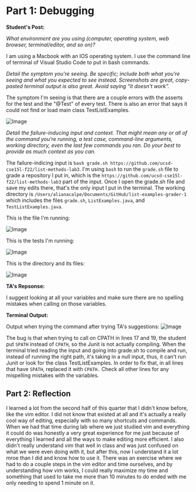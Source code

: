 # Part 1: Debugging

**Student's Post:**

*What environment are you using (computer, operating system, web browser, terminal/editor, and so on)?*

I am using a Macbook with an IOS operating system. I use the command line of terminal of Visual Studio Code to put in bash commands.


*Detail the symptom you're seeing. Be specific; include both what you're seeing and what you expected to see instead. Screenshots are great, copy-pasted terminal output is also great. Avoid saying “it doesn't work”.*

The symptom I'm seeing is that there are a couple errors with the asserts for the test and the "@Test" of every test. There is also an error that says it could not find or load main class TestListExamples.

![Image](Screenshot%202023-06-05%20at%203.30.26%20PM.png)


*Detail the failure-inducing input and context. That might mean any or all of the command you're running, a test case, command-line arguments, working directory, even the last few commands you ran. Do your best to provide as much context as you can.*

The failure-indicing input is `bash grade.sh https://github.com/ucsd-cse15l-f22/list-methods-lab3`. I'm using `bash` to run the `grade.sh` file to grade a repository I put in, which is the `https://github.com/ucsd-cse15l-f22/list-methods-lab3` part of the input.
Once I open the grade.sh file and save my edits there, that's the only input I put in the terminal.
The working directory is `/Users/alianacalpe/Documents/GitHub/list-examples-grader-1` which includes the files `grade.sh`, `ListExamples.java`, and `TestListExamples.java`.

This is the file I'm running: 

![Image](Screenshot%202023-06-05%20at%203.31.50%20PM.png)

This is the tests I'm running: 

![Image](Screenshot%202023-06-05%20at%203.34.09%20PM.png)

This is the directory and its files: 

![Image](Screenshot%202023-06-05%20at%203.37.37%20PM.png)


**TA's Repsonse:**

I suggest looking at all your variables and make sure there are no spelling mistakes when calling on those variables.


**Terminal Output:**

Output when trying the command after trying TA's suggestions: ![Image](Screenshot%202023-06-05%20at%203.43.22%20PM.png)

The bug is that when trying to call on CPATH in lines 17 and 19, the student put `SPATH` instead of `CPATH`, so the Junit is not actually compiling.
When the terminal tried reading the input and going into grade.sh to compile and run, instead of running the right path, it's taking in a null input, thus, it can't run Junit or look for the class TestListExamples.
In order to fix that, in all lines that have `SPATH`, replaced it with `CPATH.` Check all other lines for any mispelling mistakes with the variables.


## Part 2: Reflection

I learned a lot from the second half of this quarter that I didn't know before, like the vim editor. I did not know that existed at all and it's actually a really cool way of editing, especially with so many shortcuts and commands.
When we had that time during lab where we just studied vim and everything it could do was honestly a very great experience for me just because of everything I learned and all the ways to make editing more efficient. 
I also didn't really understand vim that well in class and was just confused on what we were even doing with it, but after this, now I understand it a lot mroe than I did and know how to use it.
There was an exercise where we had to do a couple steps in the vim editor and time ourselves, and by understanding how vim works, I could really maximize my time and something that used to take me more than 10 minutes to do ended with me only needing to spend 1 minute on it.


